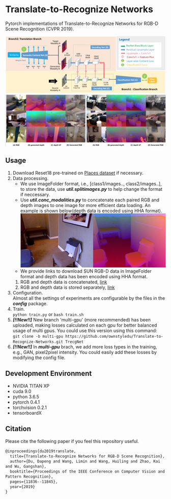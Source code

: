 # Translate-to-Recognize Networks

Pytorch implementations of Translate-to-Recognize Networks for RGB-D Scene Recognition (CVPR 2019).

![blockchain](images/framework.jpg)
![blockchain](images/gen.jpg)
## Usage
1. Download Reset18 pre-trained on [Places dataset](https://github.com/CSAILVision/places365) if necessary.  
2. Data processing.  
   * We use ImageFolder format, i.e., [class1/images.., class2/images..], to store the data, 
use ***util.splitimages.py*** to help change the format if neccessary.
   * Use ***util.conc_modalities.py*** to concatenate each paired RGB and depth images to one image for more efficient data loading. An example is shown below(depth data is encoded using HHA format).
   ![blockchain](images/conc_data.png)
   * We provide links to download SUN RGB-D data in ImageFolder format and depth data has been encoded using HHA format.
   1. RGB and depth data is concatenated, [link](http://mcg.nju.edu.cn/dataset/sun-rgbd_conc.tar)
   2. RGB and depth data is stored separately, [link](http://mcg.nju.edu.cn/dataset/sun-rgbd_split.tar)
3. Configuration.  
Almost all the settings of experiments are configurable by the files in the ***config*** package.
4. Train.  
`python train.py` or `bash train.sh`
5. ***[\!\!New\!\!]*** New branch 'multi-gpu' (more recommended) has been uploaded, making losses calculated on each gpu for better balanced usage of multi gpus.
You could use this version using this command: \
`git clone -b multi-gpu https://github.com/ownstyledu/Translate-to-Recognize-Networks.git TrecgNet`
6. ***[\!\!New\!\!]*** In ***multi-gpu*** brach, we add more loss types in the training, e.g., GAN, pixel2pixel intensity. You could easily add these losses by modifying the config file.

## Development Environment
* NVIDIA TITAN XP
* cuda 9.0
* python 3.6.5
* pytorch 0.4.1
* torchvision 0.2.1
* tensorboardX

## Citation
Please cite the following paper if you feel this repository useful.
```
@inproceedings{du2019translate,
  title={Translate-to-Recognize Networks for RGB-D Scene Recognition},
  author={Du, Dapeng and Wang, Limin and Wang, Huiling and Zhao, Kai and Wu, Gangshan},
  booktitle={Proceedings of the IEEE Conference on Computer Vision and Pattern Recognition},
  pages={11836--11845},
  year={2019}
}

```
